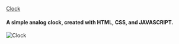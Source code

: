 [Clock](https://guavalines.github.io/Clock/)
#### A simple analog clock, created with HTML, CSS, and JAVASCRIPT.
![Clock](https://user-images.githubusercontent.com/100665876/203424288-00de768e-0959-4832-8127-549d03af6f7a.jpeg)
